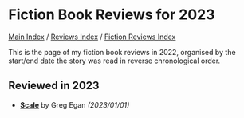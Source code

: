 # Fiction Book Reviews for 2023

[Main Index](../../../README.md) / [Reviews Index](../../README.md) / [Fiction Reviews Index](../README.md)

This is the page of my fiction book reviews in 2022, organised by the start/end date the story was read in reverse chronological order.

## Reviewed in 2023
- [**Scale**](20230101-Scale.md) by Greg Egan *(2023/01/01)*
